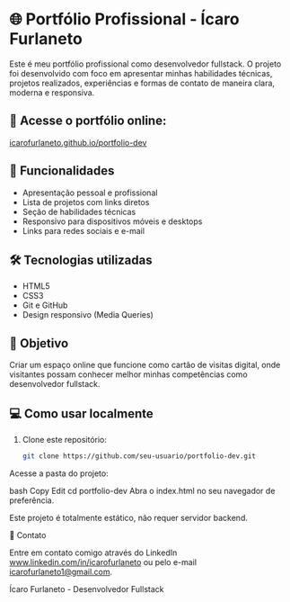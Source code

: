# 🌐 Portfólio Profissional - Ícaro Furlaneto

Este é meu portfólio profissional como desenvolvedor fullstack. O projeto foi desenvolvido com foco em apresentar minhas habilidades técnicas, projetos realizados, experiências e formas de contato de maneira clara, moderna e responsiva.

## 🔗 Acesse o portfólio online:
[icarofurlaneto.github.io/portfolio-dev](https://icarofurlaneto.github.io/portfolio-dev/)

## 📌 Funcionalidades

- Apresentação pessoal e profissional
- Lista de projetos com links diretos
- Seção de habilidades técnicas
- Responsivo para dispositivos móveis e desktops
- Links para redes sociais e e-mail

## 🛠️ Tecnologias utilizadas

- HTML5
- CSS3
- Git e GitHub
- Design responsivo (Media Queries)

## 🎯 Objetivo

Criar um espaço online que funcione como cartão de visitas digital, onde visitantes possam conhecer melhor minhas competências como desenvolvedor fullstack.

## 💻 Como usar localmente

1. Clone este repositório:
   ```bash
   git clone https://github.com/seu-usuario/portfolio-dev.git
Acesse a pasta do projeto:

bash
Copy
Edit
cd portfolio-dev
Abra o index.html no seu navegador de preferência.

Este projeto é totalmente estático, não requer servidor backend.

📩 Contato

Entre em contato comigo através do LinkedIn www.linkedin.com/in/icarofurlaneto ou pelo e-mail icarofurlaneto1@gmail.com.

Ícaro Furlaneto - Desenvolvedor Fullstack